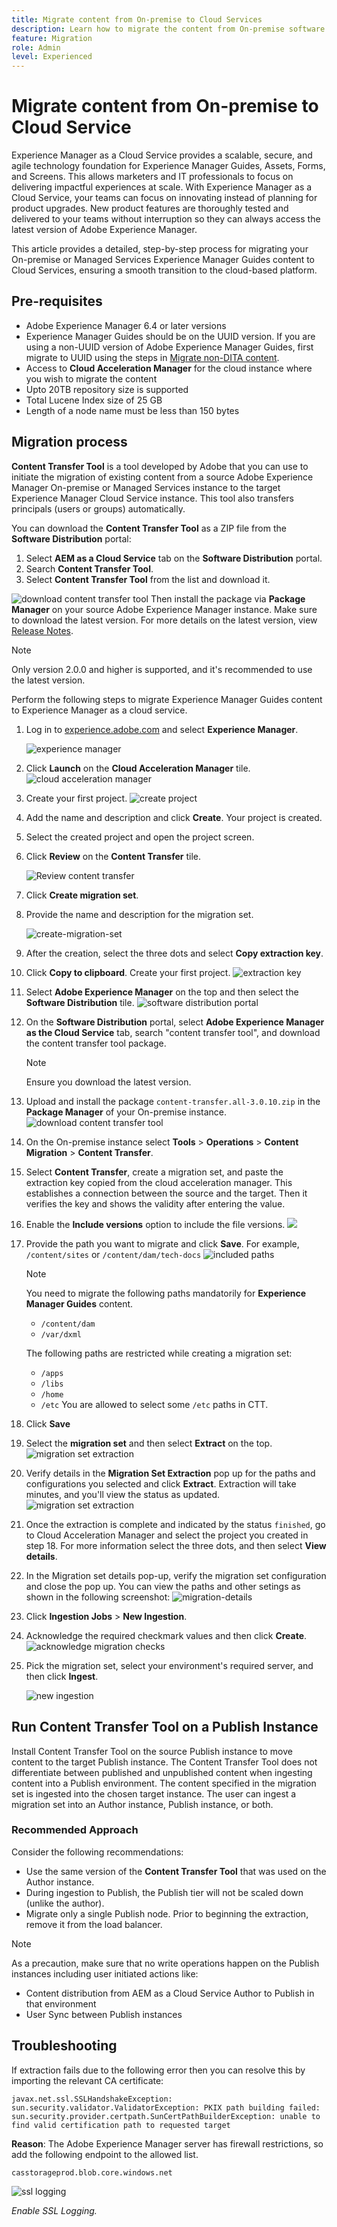 ```yaml
---
title: Migrate content from On-premise to Cloud Services 
description: Learn how to migrate the content from On-premise software to Cloud Services 
feature: Migration
role: Admin
level: Experienced
---
```

# Migrate content from On-premise to Cloud Service

Experience Manager as a Cloud Service provides a scalable, secure, and agile technology foundation for Experience Manager Guides, Assets, Forms, and Screens. This allows marketers and IT professionals to focus on delivering impactful experiences at scale.
With Experience Manager as a Cloud Service, your teams can focus on innovating instead of planning for product upgrades. New product features are thoroughly tested and delivered to your teams without interruption so they can always access the latest version of Adobe Experience Manager.

This article provides a detailed, step-by-step process for migrating your On-premise or Managed Services Experience Manager Guides content to Cloud Services, ensuring a smooth transition to the cloud-based platform.

## Pre-requisites

* Adobe Experience Manager 6.4 or later versions
* Experience Manager Guides should be on the UUID version. If you are using a non-UUID version of Adobe Experience Manager Guides, first migrate to UUID using the steps in  [Migrate non-DITA content](../install-guide/migrate-uuid-non-uuid.md).
* Access to **Cloud Acceleration Manager** for the cloud instance where you wish to migrate the content 
* Upto 20TB repository size is supported
* Total Lucene Index size of 25 GB
* Length of a node name must be less than 150 bytes 


## Migration process

**Content Transfer Tool** is a tool developed by Adobe that you can use to initiate the migration of existing content from a source Adobe Experience Manager On-premise or Managed Services instance to the target Experience Manager Cloud Service instance.
This tool also transfers principals (users or groups) automatically. 

You can download the **Content Transfer Tool** as a ZIP file from the **Software Distribution** portal:

1. Select **AEM as a Cloud Service** tab on the **Software Distribution** portal.
1. Search **Content Transfer Tool**.
1. Select **Content Transfer Tool** from the list and download it. 

![download content transfer tool](./assets/content-transfer-tool-software-portal.png)
Then install the package via **Package Manager** on your source Adobe Experience Manager instance. Make sure to download the latest version. 
For more details on the latest version, view  [Release Notes](https://experienceleague.adobe.com/docs/experience-manager-cloud-service/content/release-notes/release-notes/release-notes-current.html?lang=en). 

>[!NOTE]
> 
> Only version 2.0.0 and higher is supported, and it's recommended to use the latest version.





Perform the following steps to migrate Experience Manager Guides content to Experience Manager as a cloud service.

1. Log in to [experience.adobe.com](https://experience.adobe.com/) and select **Experience Manager**.

    ![experience manager](./assets/migration-experience-manager.png) 


1. Click **Launch** on the **Cloud Acceleration Manager** tile.
 ![cloud acceleration manager](./assets/migration-experience-manager-cloud.png)

1. Create your first project.
  ![create project](./assets/migration-cloud-create-project.png)

1. Add the name and description and click **Create**. Your project is created.  
1. Select the created project and open the project screen.
1. Click **Review** on the **Content Transfer** tile.
 
    ![Review content transfer](./assets/migration-content-transfer-review.png)

1. Click **Create migration set**.

1. Provide the name and description for the migration set.
 
  
     ![create-migration-set](./assets/migration-cloud-create-migration-set.png)


1. After the creation, select the three dots and select **Copy extraction key**.
 

1. Click **Copy to clipboard**. Create your first project.
  ![extraction key](./assets/migration-copy-to-clipboard.png)

1. Select **Adobe Experience Manager**  on the top and then select the **Software Distribution** tile. 
 ![software distribution portal](./assets/migration-software-portal.png)


1. On the **Software Distribution** portal, select **Adobe Experience Manager as the Cloud Service** tab, search "content transfer tool",  and download the content transfer tool package.

    >[!NOTE]
    >
    >  Ensure you download the latest version.

1. Upload and install the package `content-transfer.all-3.0.10.zip` in the **Package Manager** of your On-premise instance.
![download content transfer tool](./assets/content-transfer-tool-software-portal.png)


1. On the On-premise instance select **Tools** > **Operations** > **Content Migration** > **Content Transfer**.
 

1. Select **Content Transfer**, create a migration set, and paste the extraction key copied from the cloud acceleration manager. This establishes a connection between the source and the target. Then it verifies the key and shows the validity after entering the value.

1. Enable the **Include versions** option to include the file versions. 
 ![](./assets/migration-create-migration-set.png)

1. Provide the path you want to migrate and click **Save**. 
For example,  `/content/sites`
or
`/content/dam/tech-docs`
![included  paths](./assets/migration-included-paths.png)

 

    >[!NOTE]
    >
    > You need to migrate the following paths mandatorily for **Experience Manager Guides** content.

    * `/content/dam`
    * `/var/dxml`

    The following paths are restricted while creating a migration set:
    * `/apps`
    * `/libs`
    * `/home`
    * `/etc` You are allowed to select some `/etc` paths in CTT.

1. Click **Save** 
1. Select the **migration set** and then select **Extract** on the top.
 ![migration set extraction ](./assets/migration-extract.png)

1. Verify details in the **Migration Set Extraction** pop up for the paths and configurations you selected and click **Extract**. Extraction will take minutes, and you'll view the status as updated.
    ![migration set extraction](./assets/migration-set-extraction.png)
 
1. Once the extraction is complete and indicated by the status `finished`, go to Cloud Acceleration Manager and select the project you created in step 18. 
For more information select the three dots, and then select **View details**. 


1. In the Migration set details pop-up, verify the migration set configuration and close the pop up. You can view the paths and other setings as shown in the following screenshot:
 ![migration-details](./assets/migration-details.png)


1. Click **Ingestion Jobs** > **New Ingestion**. 
1. Acknowledge the required checkmark values and then click **Create**.
 ![acknowledge migration checks](./assets/migration-new-ingestion-acknowledge.png)

1. Pick the migration set, select your environment's required server, and then click **Ingest**.

    ![new ingestion](./assets/migration-new-ingestion.png)

## Run Content Transfer Tool on a Publish Instance

Install Content Transfer Tool on the source Publish instance to move content to the target Publish instance. 
The Content Transfer Tool does not differentiate between published and unpublished content when ingesting content into a Publish environment. The content specified in the migration set is ingested into the chosen target instance. The user can ingest a migration set into an Author instance, Publish instance, or both. 

### Recommended Approach 

Consider the following recommendations: 

* Use the same version of the **Content Transfer Tool** that was used on the Author instance. 
* During ingestion to Publish, the Publish tier will not be scaled down (unlike the author). 
* Migrate only a single Publish node. Prior to beginning the extraction, remove it from the load balancer. 

>[!NOTE]
>
> As a precaution, make sure that no write operations happen on the Publish instances including user initiated actions like:
> * Content distribution from AEM as a Cloud Service Author to Publish in that environment 
> * User Sync between Publish instances

    
## Troubleshooting

If extraction fails due to the following error then you can resolve this by importing the relevant CA certificate: 

`javax.net.ssl.SSLHandshakeException: sun.security.validator.ValidatorException: PKIX path building failed: sun.security.provider.certpath.SunCertPathBuilderException: unable to find valid certification path to requested target` 

**Reason**: The Adobe Experience Manager server has firewall restrictions, so add the following endpoint to the allowed list.

`casstorageprod.blob.core.windows.net`


![ssl logging](./assets/migration-ssl-logging.png)


*Enable SSL Logging.*
 



